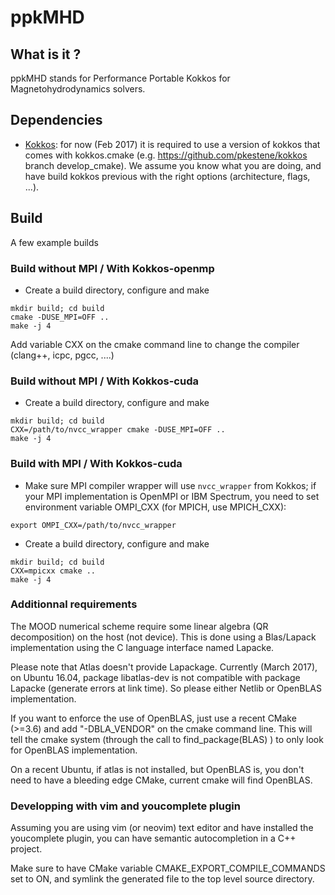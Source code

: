 # ppkMHD

## What is it ?

ppkMHD stands for Performance Portable Kokkos for Magnetohydrodynamics solvers.

## Dependencies

* [Kokkos](https://github.com/kokkos/kokkos): for now (Feb 2017) it is required to use a version of kokkos that comes with kokkos.cmake (e.g. https://github.com/pkestene/kokkos branch develop_cmake). We assume you know what you are doing, and have build kokkos previous with the right options (architecture, flags, ...).
 
   
## Build

A few example builds

### Build without MPI / With Kokkos-openmp

* Create a build directory, configure and make
```shell
mkdir build; cd build
cmake -DUSE_MPI=OFF ..
make -j 4
```

Add variable CXX on the cmake command line to change the compiler (clang++, icpc, pgcc, ....)

### Build without MPI / With Kokkos-cuda

* Create a build directory, configure and make
```shell
mkdir build; cd build
CXX=/path/to/nvcc_wrapper cmake -DUSE_MPI=OFF ..
make -j 4
```

### Build with MPI / With Kokkos-cuda

* Make sure MPI compiler wrapper will use `nvcc_wrapper` from Kokkos; if your MPI implementation
is OpenMPI or IBM Spectrum, you need to set environment variable OMPI_CXX (for MPICH, use MPICH_CXX):


```shell
export OMPI_CXX=/path/to/nvcc_wrapper
```

* Create a build directory, configure and make

```shell
mkdir build; cd build
CXX=mpicxx cmake ..
make -j 4
```

### Additionnal requirements

The MOOD numerical scheme require some linear algebra (QR decomposition) on the host (not device). This is done using a Blas/Lapack implementation using the C language interface named Lapacke.

Please note that Atlas doesn't provide Lapackage.
Currently (March 2017), on Ubuntu 16.04, package libatlas-dev is not compatible with package Lapacke (generate errors at link time). So please either Netlib or OpenBLAS implementation.

If you want to enforce the use of OpenBLAS, just use a recent CMake (>=3.6) and add "-DBLA_VENDOR" on the cmake command line. This will tell the cmake system (through the call to find_package(BLAS) ) to only look for OpenBLAS implementation.

On a recent Ubuntu, if atlas is not installed, but OpenBLAS is, you don't need to have a bleeding edge CMake, current cmake will find OpenBLAS.

### Developping with vim and youcomplete plugin

Assuming you are using vim (or neovim) text editor and have installed the youcomplete plugin, you can have
semantic autocompletion in a C++ project.

Make sure to have CMake variable CMAKE_EXPORT_COMPILE_COMMANDS set to ON, and symlink the generated file to the top level
source directory.

